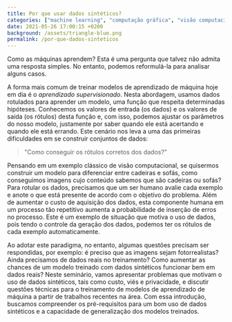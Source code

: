 ```yaml
---
title: Por que usar dados sintéticos?
categories: ["machine learning", "computação gráfica", "visão computacional", "dados sintéticos", "IMPA"]
date: 2021-05-26 17:00:15 +0200
background: /assets/triangle-blue.png
permalink: /por-que-dados-sinteticos
---
```


Como as máquinas aprendem? Esta é uma pergunta que talvez não admita uma resposta simples. No entanto, podemos reformulá-la para analisar alguns casos. 

A forma mais comum de treinar modelos de aprendizado de máquina hoje em dia é o *aprendizado supervisionado*. Nesta abordagem, usamos dados rotulados para aprender um modelo, uma função que respeita determinadas hipóteses. Conhecemos os valores de entrada (os dados) e os valores de saída (os rótulos) desta função e, com isso, podemos ajustar os parâmetros do nosso modelo, justamente por saber quando ele está acertando e quando ele está errando. Este cenário nos leva a uma das primeiras dificuldades em se construir conjuntos de dados: 

> "Como conseguir os rótulos corretos dos dados?"

Pensando em um exemplo clássico de visão computacional, se quisermos construir um modelo para diferenciar entre cadeiras e sofás, como conseguimos imagens cujo conteúdo sabemos que são cadeiras ou sofás? Para rotular os dados, precisamos que um ser humano avalie cada exemplo e anote o que está presente de acordo com o objetivo do problema. Além de aumentar o custo de aquisição dos dados, esta componente humana em um processo tão repetitivo aumenta a probabilidade de inserção de erros no processo. Este é um exemplo de situação que motiva o uso de dados, pois tendo o controle da geração dos dados, podemos ter os rótulos de cada exemplo automaticamente.

Ao adotar este paradigma, no entanto, algumas questões precisam ser respondidas, por exemplo: é preciso que as imagens sejam fotorrealistas? Ainda precisamos de dados reais no treinamento? Como aumentar as chances de um modelo treinado com dados sintéticos funcionar bem em dados reais? Neste seminário, vamos apresentar problemas que motivam o uso de dados sintéticos, tais como custo, viés e privacidade, e discutir questões técnicas para o treinamento de modelos de aprendizado de máquina a partir de trabalhos recentes na área. Com essa introdução, buscamos compreender os pré-requisitos para um bom uso de dados sintéticos e a capacidade de generalização dos modelos treinados.